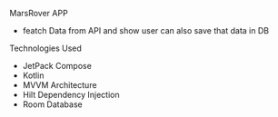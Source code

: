 
MarsRover APP
- featch Data from API and show user can also save that data in DB 


Technologies Used
- JetPack Compose
- Kotlin
- MVVM Architecture
- Hilt Dependency Injection
- Room Database
